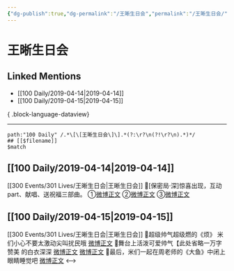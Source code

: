 ```yaml
---
{"dg-publish":true,"dg-permalink":"/王晰生日会","permalink":"/王晰生日会/","created":"2023-03-12T13:59:20.000+08:00","updated":"2023-04-10T16:26:14.000+08:00"}
---
```


# 王晰生日会

## Linked Mentions
- [[100 Daily/2019-04-14\|2019-04-14]]
- [[100 Daily/2019-04-15\|2019-04-15]]

{ .block-language-dataview}

---

```expander
path:"100 Daily" /.*\[\[王晰生日会\]\].*(?:\r?\n(?!\r?\n).*)*/
## [[$filename]]
$match
```
## [[100 Daily/2019-04-14\|2019-04-14]]
[[300 Events/301 Lives/王晰生日会\|王晰生日会]]
🌿[保密局·深]惊喜出现，互动part、献唱、送祝福三部曲。
①[微博正文](https://m.weibo.cn/6466290670/4361063753472731)
②[微博正文](https://m.weibo.cn/6466290670/4361067490392390)
③[微博正文](https://m.weibo.cn/6466290670/4361070866886346)
## [[100 Daily/2019-04-15\|2019-04-15]]
[[300 Events/301 Lives/王晰生日会\|王晰生日会]]
🐰超级帅气超级燃的《烦》
米们小心不要太激动尖叫扰民哦
[微博正文](https://m.weibo.cn/6466290670/4361270667029937)
🐰舞台上活泼可爱帅气【此处省略一万字赞美
的白衣深深
[微博正文](https://m.weibo.cn/6466290670/4361305995523169)
[微博正文](https://m.weibo.cn/6466290670/4361304095387713)
🐰最后，米们一起在周老师的《大鱼》中闭上眼睛睡觉吧
[微博正文](https://m.weibo.cn/6466290670/4361271803053724)
<-->